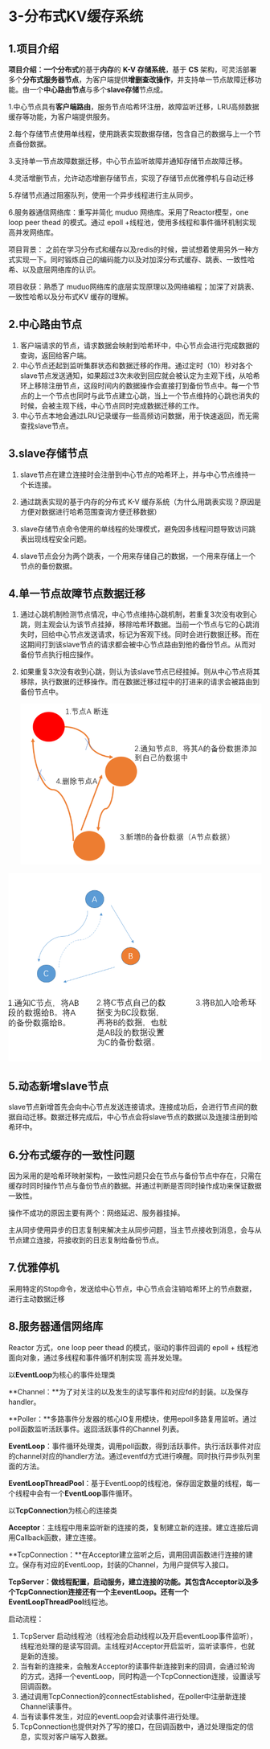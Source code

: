 # 3-分布式KV缓存系统

## 1.项目介绍

**项目介绍：**一个**分布式**的基于**内存**的 **K-V 存储系统**，基于 **CS** 架构，可灵活部署多个**分布式服务器节点**，为客户端提供**增删查改操作**，并支持单一节点故障迁移功能。由一个**中心路由节点**与多个**slave存储**节点成。

1.中心节点具有**客户端路由**，服务节点哈希环注册，故障监听迁移，LRU高频数据缓存等功能，为客户端提供服务。

2.每个存储节点使用单线程，使用跳表实现数据存储，包含自己的数据与上一个节点备份数据。

3.支持单一节点故障数据迁移，中心节点监听故障并通知存储节点故障迁移。

4.灵活增删节点，允许动态增删存储节点，实现了存储节点优雅停机与自动迁移

5.存储节点通过阻塞队列，使用一个异步线程进行主从同步。

6.服务器通信网络库：重写并简化 muduo 网络库。采用了Reactor模型，one loop peer thead 的模式。通过 epoll +线程池，使用多线程和事件循环机制实现高并发网络库。



项目背景： 之前在学习分布式和缓存以及redis的时候，尝试想着使用另外一种方式实现一下。同时锻炼自己的编码能力以及对加深分布式缓存、跳表、一致性哈希、以及底层网络库的认识。

项目收获：熟悉了 muduo网络库的底层实现原理以及网络编程；加深了对跳表、一致性哈希以及分布式KV 缓存的理解。



## **2.中心路由节点**

  1. 客户端请求的节点，请求数据会映射到哈希环中，中心节点会进行完成数据的查询，返回给客户端。
  2. 中心节点还起到监听集群状态和数据迁移的作用。通过定时（10）秒对各个slave节点发送通知，如果超过3次未收到回应就会被认定为主观下线，从哈希环上移除注册节点，这段时间内的数据操作会直接打到备份节点中。每一个节点的上一个节点也同时与此节点建立心跳，当上一个节点维持的心跳也消失的时候，会被主观下线，中心节点同时完成数据迁移的工作。
  3. 中心节点本地会通过LRU记录缓存一些高频访问数据，用于快速返回，而无需查找slave节点。



## **3.slave存储节点**

   1. slave节点在建立连接时会注册到中心节点的哈希环上，并与中心节点维持一个长连接。

   2. 通过跳表实现的基于内存的分布式 K-V 缓存系统（为什么用跳表实现？原因是方便对数据进行哈希范围查询方便迁移数据）

   3. slave存储节点命令使用的单线程的处理模式，避免因多线程问题导致访问跳表出现线程安全问题。

   4. slave节点会分为两个跳表，一个用来存储自己的数据，一个用来存储上一个节点的备份数据。



## **4.单一节点故障节点数据迁移**

   1. 通过心跳机制检测节点情况，中心节点维持心跳机制，若重复3次没有收到心跳，则主观会认为该节点挂掉，移除哈希环数据。当前一个节点与它的心跳消失时，回给中心节点发送请求，标记为客观下线。同时会进行数据迁移。而在这期间打到该slave节点的请求都会被中心节点路由到他的备份节点。从而对备份节点执行相应操作。

   2. 如果重复3次没有收到心跳，则认为该slave节点已经挂掉。则从中心节点将其移除，执行数据的迁移操作。而在数据迁移过程中的打进来的请求会被路由到备份节点中。

      
      
      ![image-20240717222512206](pic\image-20240717222512206.png)



![image-20240717224245257](pic\image-20240717224245257.png)



## **5.动态新增slave节点**

​    slave节点新增首先会向中心节点发送连接请求。连接成功后，会进行节点间的数据自动迁移。数据迁移完成后，中心节点会将slave节点的数据以及连接注册到哈希环中。



## **6.分布式缓存的一致性问题**

因为采用的是哈希环映射架构，一致性问题只会在节点与备份节点中存在，只需在缓存时同时操作节点与备份节点的数据。并通过判断是否同时操作成功来保证数据一致性。

操作不成功的原因主要有两个：网络延迟、服务器挂掉。

主从同步使用异步的日志复制来解决主从同步问题，当主节点接收到消息，会与从节点建立连接，将接收到的日志复制给备份节点。



## **7.优雅停机**

采用特定的Stop命令，发送给中心节点，中心节点会注销哈希环上的节点数据，进行主动数据迁移



## **8.服务器通信网络库**

Reactor 方式，one loop peer thead 的模式，驱动的事件回调的 epoll + 线程池面向对象，通过多线程和事件循环机制实现 高并发处理。



以**EventLoop**为核心的事件处理类

**Channel：**为了对关注的以及发生的读写事件和对应fd的封装。以及保存handler。

**Poller：**多路事件分发器的核心IO复用模块，使用epoll多路复用监听。通过poll函数监听活跃事件。返回活跃事件的Channel 列表。

**EventLoop**：事件循环处理类，调用poll函数，得到活跃事件。执行活跃事件对应的channel对应的handler方法。通过eventfd方式进行唤醒。同时执行异步队列里面的方法。

**EventLoopThreadPool**：基于EventLoop的线程池，保存固定数量的线程，每一个线程中会有一个**EventLoop**事件循环。



以**TcpConnection**为核心的连接类

**Acceptor**：主线程中用来监听新的连接的类，复制建立新的连接。建立连接后调用Callback函数，建立连接。

**TcpConnection：**在Acceptor建立监听之后，调用回调函数进行连接的建立。保存有对应的EventLoop，封装的Channel，为用户提供写入接口。

**TcpServer：**做线程配置，启动服务，建立连接的功能。其包含Acceptor以及多个TcpConnection连接还有一个主eventLoop。还有一个**EventLoopThreadPool**线程池。



启动流程：

1. TcpServer 启动线程池（线程池会启动线程以及开启eventLoop事件监听），线程池处理的是读写回调。主线程对Acceptor开启监听，监听读事件，也就是新的连接。
2. 当有新的连接来，会触发Acceptor的读事件新连接到来的回调，会通过轮询的方式，选择一个eventLoop，同时构造一个TcpConnection连接，设置读写回调函数。
3. 通过调用TcpConnection的connectEstablished，在poller中注册新连接Channel读事件。
4. 当有读事件发生，对应的eventLoop会对读事件进行处理。
5. TcpConnection也提供对外了写的接口，在回调函数中，通过处理指定的信息，实现对客户端写入数据。


